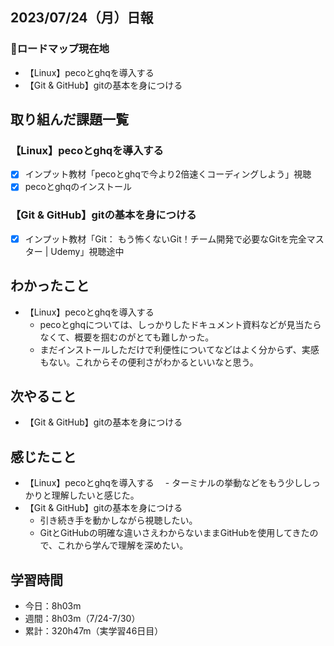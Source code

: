 ## 2023/07/24（月）日報
### :round_pushpin:ロードマップ現在地
- 【Linux】pecoとghqを導入する
- 【Git & GitHub】gitの基本を身につける
## 取り組んだ課題一覧
### 【Linux】pecoとghqを導入する
- [x] インプット教材「pecoとghqで今より2倍速くコーディングしよう」視聴
- [x] pecoとghqのインストール
### 【Git & GitHub】gitの基本を身につける
- [x] インプット教材「Git： もう怖くないGit！チーム開発で必要なGitを完全マスター | Udemy」視聴途中
## わかったこと
- 【Linux】pecoとghqを導入する
  - pecoとghqについては、しっかりしたドキュメント資料などが見当たらなくて、概要を掴むのがとても難しかった。
  - まだインストールしただけで利便性についてなどはよく分からず、実感もない。これからその便利さがわかるといいなと思う。
## 次やること
- 【Git & GitHub】gitの基本を身につける
## 感じたこと
- 【Linux】pecoとghqを導入する
  　- ターミナルの挙動などをもう少ししっかりと理解したいと感じた。
- 【Git & GitHub】gitの基本を身につける
  - 引き続き手を動かしながら視聴したい。
  - GitとGitHubの明確な違いさえわからないままGitHubを使用してきたので、これから学んで理解を深めたい。
## 学習時間
- 今日：8h03m
- 週間：8h03m（7/24-7/30）
- 累計：320h47m（実学習46日目）










